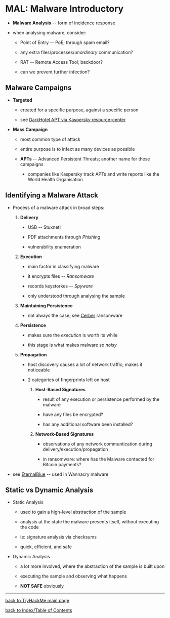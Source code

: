 # MAL: Malware Introductory

* **Malware Analysis** -- form of incidence response

* when analysing malware, consider:

    - Point of Entry -- PoE; through spam email?

    - any extra files/processes/*unordinary* communication?

    - RAT -- Remote Access Tool; backdoor?

    - can we prevent further infection?


## Malware Campaigns

* **Targeted** 

    - created for a specific purpose, against a specific person

    - see [DarkHotel APT via Kaspersky resource-center](https://www.kaspersky.co.uk/resource-center/threats/darkhotel-malware-virus-threat-definition)

* **Mass Campaign**

    - most common type of attack

    - entire purpose is to infect as many devices as possible

    - **APTs** -- Advanced Persistent Threats; another name for these campaigns

        - companies like Kaspersky track APTs and write reports like the World Health Organisation


## Identifying a Malware Attack

* Process of a malware attack in broad steps:

    1. **Delivery**

        + USB -- Stuxnet!

        + PDF attachments through *Phishing*

        + vulnerability enumeration

    2. **Execution**

        + main factor in classifying malware

        + it encrypts files -- *Ransomware*

        + records keystorkes -- *Spyware*

        + only understood through analysing the sample

    3. **Maintaining Persistence**

        + not always the case; see [Cerber](https://blog.malwarebytes.com/detections/ransom-cerber/) ransomware

    4. **Persistence**

        + makes sure the *execution* is worth its while

        + this stage is what makes malware so *noisy*

    5. **Propagation**

        + host discovery causes a lot of network traffic; makes it noticeable

        + 2 categories of fingerprints left on host

            1. **Host-Based Signatures**

                - result of any execution or persistence performed by the malware

                - have any files be encrypted?

                - has any additional software been installed?

            2. **Network-Based Signatures**

                - observations of any network communtication during delivery/execution/propagation

                - in ransomware: where has the Malware contacted for Bitcoin payments?

* see [EternalBlue](https://research.checkpoint.com/2017/eternalblue-everything-know/) -- used in Wannacry malware


## Static vs Dynamic Analysis

* Static Analysis

    - used to gain a high-level abstraction of the sample

    - analysis at the state the malware presents itself, without executing the code

    - ie: signature analysis via checksums

    - quick, efficient, and safe 

* Dynamic Analysis

    - a lot more involved, where the abstraction of the sample is built upon

    - executing the sample and observing what happens

    - **NOT SAFE** obviously

---
[back to TryHackMe main page](thm.md)

[back to Index/Table of Contents](index.md)

